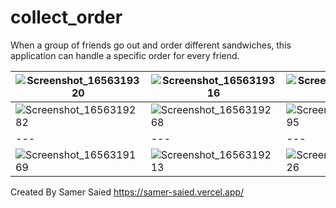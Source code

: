 # collect_order
When a group of friends go out and order different sandwiches, this application can handle a specific order for every friend.


|![Screenshot_1656319320](https://user-images.githubusercontent.com/46113474/180616252-930edbf6-21ae-415d-89a1-fcb9a8950ef0.png)|![Screenshot_1656319316](https://user-images.githubusercontent.com/46113474/180616269-3761c860-596e-4421-80d8-becd84bc8315.png)|![Screenshot_1656319331](https://user-images.githubusercontent.com/46113474/180616275-70e07e79-af59-4216-a70b-a554fb8764d2.png)|
| --- | --- | --- |
|![Screenshot_1656319282](https://user-images.githubusercontent.com/46113474/180616311-0d1b3d02-6fe8-481e-99a3-f5ca52ada9c4.png)|![Screenshot_1656319268](https://user-images.githubusercontent.com/46113474/180616322-c23e99c1-c820-4f3d-bc46-65c637d5228b.png)|![Screenshot_1656319295](https://user-images.githubusercontent.com/46113474/180616332-886d1518-a5c5-4ca0-9545-3f1cc35fdd76.png)|
| --- | --- | --- |
|![Screenshot_1656319169](https://user-images.githubusercontent.com/46113474/180616842-e88f277a-f9bb-4223-8d8b-9a92edd73e9b.png)|![Screenshot_1656319213](https://user-images.githubusercontent.com/46113474/180616850-2d049e81-96d4-4285-88f5-b89aba5066b5.png)|![Screenshot_1656319326](https://user-images.githubusercontent.com/46113474/180616914-661412f2-661a-4fb7-b882-2815972320e8.png)|



Created By Samer Saied
https://samer-saied.vercel.app/
